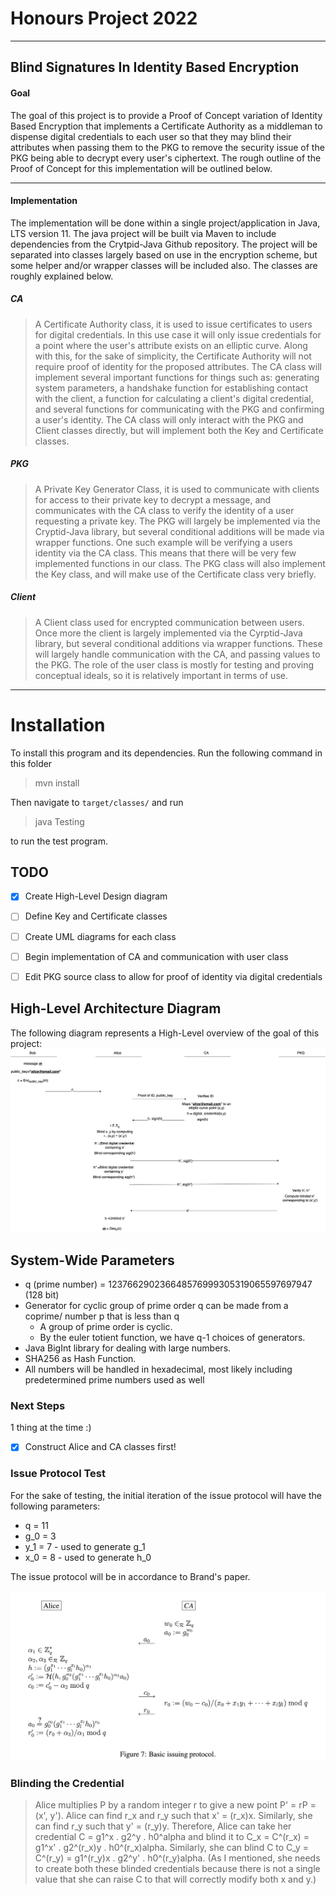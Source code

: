 # Honours Project 2022
---
## Blind Signatures In Identity Based Encryption

#### **Goal**
The goal of this project is to provide a Proof of Concept variation of Identity Based Encryption that implements a Certificate Authority as a middleman to dispense digital credentials to each user so that they may blind their attributes when passing them to the PKG to remove the security issue of the PKG being able to decrypt every user's ciphertext. The rough outline of the Proof of Concept for this implementation will be outlined below.

---

#### **Implementation**
The implementation will be done within a single project/application in Java, LTS version 11. The java project will be built via Maven to include dependencies from the Crytpid-Java Github repository. The project will be separated into classes largely based on use in the encryption scheme, but some helper and/or wrapper classes will be included also. The classes are roughly explained below.

##### CA
>A Certificate Authority class, it is used to issue certificates to users for digital credentials. In this use case it will only issue credentials for a point where the user's attribute exists on an elliptic curve. Along with this, for the sake of simplicity, the Certificate Authority will not require proof of identity for the proposed attributes. The CA class will implement several important functions for things such as: generating system parameters, a handshake function for establishing contact with the client, a function for calculating a client's digital credential, and several functions for communicating with the PKG and confirming a user's identity. The CA class will only interact with the PKG and Client classes directly, but will implement both the Key and Certificate classes.

##### PKG
>A Private Key Generator Class, it is used to communicate with clients for access to their private key to decrypt a message, and communicates with the CA class to verify the identity of a user requesting a private key. The PKG will largely be implemented via the Cryptid-Java library, but several conditional additions will be made via wrapper functions. One such example will be verifying a users identity via the CA class. This means that there will be very few implemented functions in our class. The PKG class will also implement the Key class, and will make use of the Certificate class very briefly.</div>

##### Client
>A Client class used for encrypted communication between users. Once more the client is largely implemented via the Cyrptid-Java library, but several conditional additions via wrapper functions. These will largely handle communication with the CA, and passing values to the PKG. The role of the user class is mostly for testing and proving conceptual ideals, so it is relatively important in terms of use.</div>

---

# Installation

To install this program and its dependencies. Run the following command in this folder 

> mvn install

Then navigate to `target/classes/` and run

> java Testing

to run the test program.

## **TODO**

- [x] Create High-Level Design diagram
- [ ] Define Key and Certificate classes
- [ ] Create UML diagrams for each class
- [ ] Begin implementation of CA and communication with user class
- [ ] Edit PKG source class to allow for proof of identity via digital credentials


## High-Level Architecture Diagram

The following diagram represents a High-Level overview of the goal of this project:
![h-level-design](./readme-images/h-proj-high-level-design.png)

## System-Wide Parameters

- q (prime number) = 123766290236648576999305319065597697947 (128 bit)
- Generator for cyclic group of prime order q can be made from a coprime/ number p that is less than q
  - A group of prime order is cyclic.
  - By the euler totient function, we have q-1 choices of generators.
- Java BigInt library for dealing with large numbers.
- SHA256 as Hash Function.
- All numbers will be handled in hexadecimal, most likely including predetermined prime numbers used as well

### Next Steps

1 thing at the time :)

- [x] Construct Alice and CA classes first!

### Issue Protocol Test

For the sake of testing, the initial iteration of the issue protocol will have the following parameters:

- q = 11
- g_0 = 3
- y_1 = 7 - used to generate g_1 
- x_0 = 8 - used to generate h_0

The issue protocol will be in accordance to Brand's paper.

![brands_issue](readme-images/brands_issue.png)

### Blinding the Credential

> Alice multiplies P by a random integer r to give a new point P' = rP = (x', y').  Alice can find r_x and r_y such that x' = (r_x)x.  Similarly, she can find r_y such that y' = (r_y)y.  Therefore, Alice can take her credential C = g1^x . g2^y . h0^alpha and blind it to C_x = C^(r_x) = g1^x' . g2^(r_x)y . h0^(r_x)alpha.  Similarly, she can blind C to C_y = C^(r_y) = g1^(r_y)x . g2^y' . h0^(r_y)alpha.  (As I mentioned, she needs to create both these blinded credentials because there is not a single value that she can raise C to that will correctly modify both x and y.)